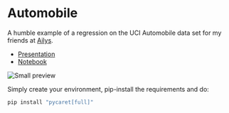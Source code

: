 # Automobile
A humble example of a regression on the UCI Automobile data set for my friends at [Ailys](https://www.linkedin.com/company/solidware-co--ltd-/about/).

- [Presentation](https://storage.googleapis.com/ailys/demo.slides.html)
- [Notebook](https://github.com/sekR4/Automobile/blob/main/demo.ipynb)

![Small preview](img/demo.gif)

Simply create your environment, pip-install the requirements and do:
```bash
pip install "pycaret[full]"
```
